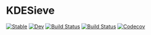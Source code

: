 # KDESieve

[![Stable](https://img.shields.io/badge/docs-stable-blue.svg)](https://rjww.github.io/KDESieve.jl/stable)
[![Dev](https://img.shields.io/badge/docs-dev-blue.svg)](https://rjww.github.io/KDESieve.jl/dev)
[![Build Status](https://travis-ci.com/rjww/KDESieve.jl.svg?branch=master)](https://travis-ci.com/rjww/KDESieve.jl)
[![Build Status](https://ci.appveyor.com/api/projects/status/github/rjww/KDESieve.jl?svg=true)](https://ci.appveyor.com/project/rjww/KDESieve-jl)
[![Codecov](https://codecov.io/gh/rjww/KDESieve.jl/branch/master/graph/badge.svg)](https://codecov.io/gh/rjww/KDESieve.jl)
